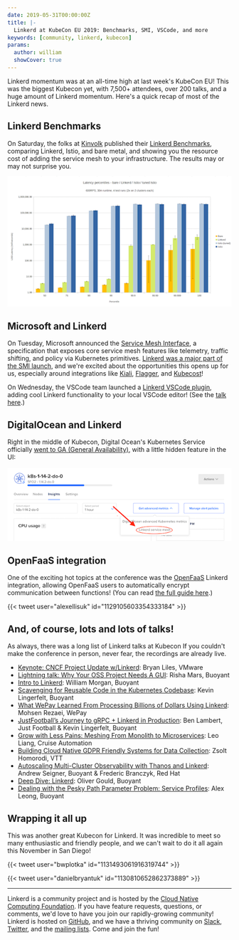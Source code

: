 ```yaml
---
date: 2019-05-31T00:00:00Z
title: |-
  Linkerd at KubeCon EU 2019: Benchmarks, SMI, VSCode, and more
keywords: [community, linkerd, kubecon]
params:
  author: william
  showCover: true
---
```


Linkerd momentum was at an all-time high at last week's KubeCon EU! This was
the biggest Kubecon yet, with 7,500+ attendees, over 200 talks, and a huge
amount of Linkerd momentum. Here's a quick recap of most of the Linkerd news.

## Linkerd Benchmarks

On Saturday, the folks at [Kinvolk](https://kinvolk.io) published their
[Linkerd Benchmarks](/2019/05/18/linkerd-benchmarks/),
comparing Linkerd, Istio, and bare metal, and showing you the resource cost of
adding the service mesh to your infrastructure. The results may or may not
surprise you.

[![Linkerd benchmark graph](600rps-latency.png)](/2019/05/18/linkerd-benchmarks/)

## Microsoft and Linkerd

On Tuesday, Microsoft announced the [Service Mesh
Interface](https://smi-spec.io), a specification that exposes core service mesh
features like telemetry, traffic shifting, and policy via Kubernetes primitives.
[Linkerd was a major part of the SMI
launch](/2019/05/24/linkerd-and-smi/), and we're excited about
the opportunities this opens up for us, especially around integrations like
[Kiali](https://www.kiali.io/),
[Flagger](https://github.com/weaveworks/flagger), and
[Kubecost](https://kubecost.com/)!

On Wednesday, the VSCode team launched a [Linkerd VSCode plugin][vscode],
adding cool Linkerd functionality to your local VSCode editor! (See the [talk
here](https://www.youtube.com/watch?v=fOvpMfunD4s#t=20m01s).)

## DigitalOcean and Linkerd

Right in the middle of Kubecon, Digital Ocean's Kubernetes Service officially
[went to GA (General Availability)](https://blog.digitalocean.com/doks-in-ga/),
with a little hidden feature in the UI:

![Digital Ocean Linkerd screenshot](digital-ocean-linkerd.png)

## OpenFaaS integration

One of the exciting hot topics at the conference was the
[OpenFaaS](https://www.openfaas.com/) Linkerd integration, allowing OpenFaaS
users to automatically encrypt communication between functions! (You can read
[the full guide
here](https://github.com/openfaas-incubator/openfaas-linkerd2).)

{{< tweet user="alexellisuk" id="1129105603354333184" >}}

## And, of course, lots and lots of talks!

As always, there was a long list of Linkerd talks at Kubecon If you couldn't
make the conference in person, never fear, the recordings are already live.

- [Keynote: CNCF Project Update w/Linkerd](https://youtu.be/vdxcaR3I2ic?t=359):
  Bryan Liles, VMware
- [Lightning talk: Why Your OSS Project Needs A
  GUI](https://www.youtube.com/watch?v=gPUmeMcLrQ4): Risha Mars, Buoyant
- [Intro to Linkerd](https://www.youtube.com/watch?v=Z3nfLI3z0hc): William
  Morgan, Buoyant
- [Scavenging for Reusable Code in the Kubernetes
  Codebase](https://www.youtube.com/watch?v=G8swjziYjY8): Kevin Lingerfelt,
Buoyant
- [What WePay Learned From Processing Billions of Dollars Using
  Linkerd](https://www.youtube.com/watch?v=ph_NqGNHdhM): Mohsen Rezaei, WePay
- [JustFootball’s Journey to gRPC + Linkerd in
  Production](https://www.youtube.com/watch?v=AxPfa7Mp_WY): Ben Lambert, Just
Football & Kevin Lingerfelt, Buoyant
- [Grow with Less Pains: Meshing From Monolith to
  Microservices](https://www.youtube.com/watch?v=sNRpfAZxD-A): Leo Liang,
Cruise Automation
- [Building Cloud Native GDPR Friendly Systems for Data
  Collection](https://www.youtube.com/watch?v=sKaeOApBPsw): Zsolt Homorodi, VTT
- [Autoscaling Multi-Cluster Observability with Thanos and
  Linkerd](https://www.youtube.com/watch?v=qTxunwzYO0g): Andrew Seigner,
Buoyant & Frederic Branczyk, Red Hat
- [Deep Dive: Linkerd](https://www.youtube.com/watch?v=E-zuggDfv0A): Oliver
  Gould, Buoyant
- [Dealing with the Pesky Path Parameter Problem: Service
  Profiles](https://www.youtube.com/watch?v=yJ1AXO3eH10): Alex Leong, Buoyant

## Wrapping it all up

This was another great Kubecon for Linkerd. It was incredible to meet so many
enthusiastic and friendly people, and we can't wait to do it all again this
November in San Diego!

{{< tweet user="bwplotka" id="1131493061916319744" >}}

{{< tweet user="danielbryantuk" id="1130810652862373889" >}}

---

Linkerd is a community project and is hosted by the [Cloud Native Computing
Foundation](https://cncf.io). If you have feature requests, questions, or
comments, we'd love to have you join our rapidly-growing community! Linkerd is
hosted on [GitHub](https://github.com/linkerd/), and we have a thriving
community on [Slack](https://slack.linkerd.io),
[Twitter](https://twitter.com/linkerd), and the [mailing
lists](/2/get-involved/). Come and join the fun!

[vscode]: https://marketplace.visualstudio.com/items?itemName=bhargav.vscode-linkerd
